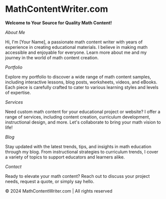 # MathContentWriter.com

**Welcome to Your Source for Quality Math Content!**

*About Me*

Hi, I'm [Your Name], a passionate math content writer with years of experience in creating educational materials. I believe in making math accessible and enjoyable for everyone. Learn more about me and my journey in the world of math content creation.

*Portfolio*

Explore my portfolio to discover a wide range of math content samples, including interactive lessons, blog posts, worksheets, videos, and eBooks. Each piece is carefully crafted to cater to various learning styles and levels of expertise.

*Services*

Need custom math content for your educational project or website? I offer a range of services, including content creation, curriculum development, instructional design, and more. Let's collaborate to bring your math vision to life!

*Blog*

Stay updated with the latest trends, tips, and insights in math education through my blog. From instructional strategies to curriculum trends, I cover a variety of topics to support educators and learners alike.

*Contact*

Ready to elevate your math content? Reach out to discuss your project needs, request a quote, or simply say hello.

&copy; 2024 MathContentWriter.com | All rights reserved
